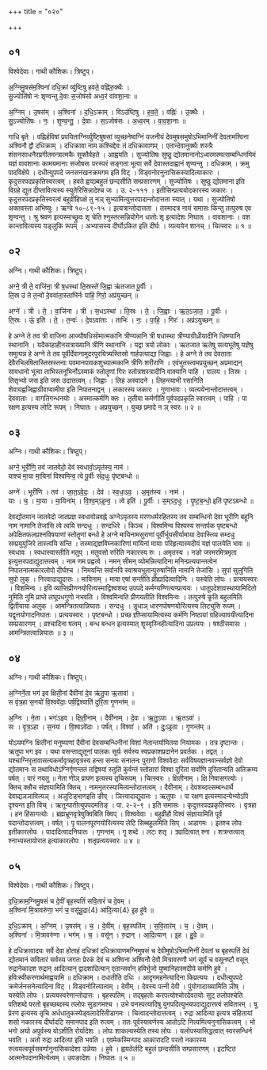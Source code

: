 +++
title = "०२०"

+++


## ०१
विश्वेदेवाः। गाथी कौशिकः। त्रिष्टुप्।

अ॒ग्निमु॒षस॑म॒श्विना॑ दधि॒क्रां व्यु॑ष्टिषु हवते॒ वह्नि॑रु॒क्थैः ।  
सु॒ज्योति॑षो नः शृण्वन्तु दे॒वाः स॒जोष॑सो अध्व॒रं वा॑वशा॒नाः ॥

अ॒ग्निम् । उ॒षस॑म् । अ॒श्विना॑ । द॒धि॒ऽक्राम् । विऽउ॑ष्टिषु । ह॒व॒ते॒ । वह्निः॑ । उ॒क्थैः ।  
सु॒ऽज्योति॑षः । नः॒ । शृ॒ण्व॒न्तु॒ । दे॒वाः । स॒ऽजोष॑सः । अ॒ध्व॒रम् । वा॒व॒शा॒नाः ॥

गाधि बृते । वह्निर्हविषां प्रपयिताग्निर्व्युष्टिषुषसां व्युच्छनेष्वग्निं यजनीयं देवमुषसमुषोऽभिमानिनीं देवतामश्विना अश्विनौ द्वौ दधिक्राम् । दधिक्रावा नाम कश्चिद्देवः तं दधिक्रावाणम् । एतान्देवानुक्थैः शस्त्रैः शंसनसाधनैरप्रगीतमन्त्रात्मकैः सूक्तैर्वहते । आह्वयति । सुज्योतिषः सुष्ठु द्योतमानानोऽध्वरमस्मत्सम्बन्धिनमिमं यज्ञं वावशानाः कामयमानाः सजोषसः परस्परं सङ्गता भूत्वा सर्वे देवास्तदाह्वानं शृण्वन्तु । दधिक्राम् । क्रमु पादविक्षेपे । दधीत्युपपदे जनसनखनक्रमगम इति विट् । विड्वनोरनुनासिकस्यादित्याकारः । कृदुत्तरपदप्रकृतिस्वरत्वम् । हवते ह्वयत्र्र्बहुलं छन्दसीति सम्प्रसारणम् । सुज्योतिषः । सुष्ठु द्योतमाना इति विग्रहे द्युत दीप्तावित्यस्य स्युतेरिसिन्नादेश्च जः । उ. २-१११ । इतीसिन्प्रत्ययोदकारस्य जकारः । कृदुत्तरपदप्रकृतिस्वरत्वं बहुव्रीहिपक्षे तु नञ् सुभ्यामित्युत्तरपादान्तोदात्तता स्यात् । यथा । सुज्योतिषो अक्तवस्ता अभिष्युः । ऋग्वे १०-८९-१५ । इत्यत्रान्तोदात्तता । तस्मादत्र नायं समासः किन्तु तत्पुरुष एव शृण्वन्तु । श्रु श्रवण इत्यस्माच्छ्रुवः शृ चेति श्नुस्तत्सन्नियोगेन धातोः शृ इत्यादेशः निघातः । वावशानाः । वश कान्तावित्यस्य यङ्लुकि रूपम् । अभ्यासस्य दीर्घोऽकित इति दीर्घः । व्यत्ययेन शानच् । चित्स्वरः ॥ १ ॥

## ०२
अग्निः। गाथी कौशिकः। त्रिष्टुप्।

अग्ने॒ त्री ते॒ वाजि॑ना॒ त्री ष॒धस्था॑ ति॒स्रस्ते॑ जि॒ह्वा ऋ॑तजात पू॒र्वीः ।  
ति॒स्र उ॑ ते त॒न्वो॑ दे॒ववा॑ता॒स्ताभि॑र्नः पाहि॒ गिरो॒ अप्र॑युच्छन् ॥

अग्ने॑ । त्री । ते॒ । वा॒जि॑ना । त्री । स॒धऽस्था॑ । ति॒स्रः । ते॒ । जि॒ह्वाः । ऋ॒त॒ऽजा॒त॒ । पू॒र्वीः ।  
ति॒स्रः । ऊं॒ इति॑ । ते॒ । त॒न्वः॑ । दे॒वऽवा॑ताः । ताभिः॑ । नः॒ । पा॒हि॒ । गिरः॑ । अप्र॑ऽयुच्छन् ॥

हे अग्ने ते तव त्री वाजिना आज्यौषधिसोमात्मकानि त्रीण्यन्नानि त्री षधास्था त्रीण्याग्रीध्रीयादीनि धिष्ण्यानि स्थानानि । यदैकाहाहीनसत्राख्यानि त्रीणि स्थानानि । यद्वा त्रयो लोकाः । ऋतजात ऋतेषु सत्यभूतेषु यज्ञेषु समुत्पन्न हे अग्ने ते तव पूर्वीर्देवानामुदरपुरयित्र्यस्तिस्रो गार्हपत्याद्या जिह्वाः । हे अग्ने ते तव देवताता देवैरभिलषितास्तिस्रस्तन्वः पवमानपावकशुच्यात्मकानि त्रीणि शरीराणि । एवंभुतस्त्वमप्रयुच्छन् अप्रमाद्यन् सावधानो भूत्वा ताभिस्तनूभिर्नोऽस्माकं स्तोतॄणां गिरः स्तोत्रशस्त्रादीनि वाक्यानि पाहि । पालय । तिस्रः । तिसृभ्यो जस इति जस उदात्तत्वम् । जिह्वाः । लिह अस्वादने । लिहन्त्याभी रसानिति शेवायह्वजिह्वाग्रीवाप्वामीवा इति निपातनाद्वन् । लकारस्य जकारः । गुणाभावः । व्यत्ययेनान्तोदात्तत्वम् । देववाताः । वागतिगन्धनयोः । अस्मात्कर्मणि क्तः । तृतीया कर्मणीति पूर्वपदप्रकृति स्वरत्वम् । पाहि । पा रक्षण इत्यस्य लोटि रूपम् । निघातः । अप्रयुच्छन् । युच्छ प्रमादे न ञ् स्वरः ॥ २ ॥

## ०३
अग्निः। गाथी कौशिकः। त्रिष्टुप्।

अग्ने॒ भूरी॑णि॒ तव॑ जातवेदो॒ देव॑ स्वधावो॒ऽमृत॑स्य॒ नाम॑ ।  
याश्च॑ मा॒या मा॒यिनां॑ विश्वमिन्व॒ त्वे पू॒र्वीः सं॑द॒धुः पृ॑ष्टबन्धो ॥

अग्ने॑ । भूरी॑णि । तव॑ । जा॒त॒ऽवे॒दः॒ । देव॑ । स्व॒धा॒ऽवः॒ । अ॒मृत॑स्य । नाम॑ ।  
याः । च॒ । मा॒या । मा॒यिना॑म् । वि॒श्व॒म्ऽइ॒न्व॒ । त्वे इति॑ । पू॒र्वीः । स॒म्ऽद॒धुः । पृ॒ष्ट॒ब॒न्धो॒ इति॑ पृष्टऽबन्धो ॥

देवद्योतमान जातवेदो जातप्रज्ञ स्वधावोन्नवह्ने अग्नेऽमृतस्य मरणधर्मरहितस्य तव सम्बन्धिनो देवा भूरीणि बहूनि नाम नामानि तेजांसि त्वे त्वयि सन्दधुः । सन्दधिरे । किञ्च । विश्वमिन्व विश्वस्य सन्तर्पक पृष्टबन्धो अपेक्षितफलप्रश्नविषयाणां स्तोतॄणां बन्धो हे अग्ने मायिनामसुराणां पूर्वीर्भूयसीर्यामाया देवास्त्व्यि सम्दधुः सम्प्रयुयुजिरे तास्त्वयि सन्ति । तस्माद्यज्ञविघ्नकारिणां मायिनां मायाः परिहृत्यास्मदीयं यज्ञं पालयेति भावः ॥ स्वधावः । स्वधास्यास्तीति मतुप् । मतुवसो रुरिति नकारस्य रुः । अमृतस्य । नङो जरमरमित्रमृता इत्युत्तरपदाद्युदात्तत्वम् । नाम णम प्रह्वत्वे । नमन् सीमन् व्योमन्नित्यादिना मनिन्प्रत्ययान्तत्वेन निपातनात्मकारलोपो दीर्घश्च । निमयन्ति सर्वानपि स्वाश्रयभूतान्पुरुषानिति नामानि तेजांसि । सुपां सुलुगिति सुपो लुक् । नित्त्वादाद्युदात्तः । मायिनाम् । माया एषां सन्तीति व्रीह्यादित्वादिनिः । यस्येति लोपः । प्रत्ययस्वरः । विशमिन्व । इवि व्याप्तिप्रीणनयोरित्यस्माद्विश्वशब्द उपपदे कर्मण्यण्णित्यण्प्रत्ययः । धातूपदेशावस्थायामिदितो नुमिति नुमि प्राप्ते लघूपधगुणो नभवति । विश्वमिन्वति प्रीणयतीति विश्वमिन्वः । तत्पुरुषे कृ्ति बहुलमिति द्वितीयाया अलुक् । आमन्त्रितत्वान्निघातः । सन्दधुः । डुधाञ् धारणपोषणयोरित्यस्य लिट्युसि रूपम् । यद्वृत्तयोगादनिघातः । प्रत्ययस्वरः । पृष्टबन्धो । प्रच्छ ज्ञीप्सायामित्यस्य कर्मणि निष्ठायां ग्रहिज्यावयीत्यादिना सम्प्रसारणम् । व्रश्चादिना षत्वम् । बन्ध बन्धन इत्यस्मात् शॄस्वृस्निहीत्यादिना उप्रत्ययः । षश्ठीसमासः । आमन्त्रितत्वान्निघातः ॥ ३ ॥

## ०४
अग्निः। गाथी कौशिकः। त्रिष्टुप्।

अ॒ग्निर्ने॒ता भग॑ इव क्षिती॒नां दैवी॑नां दे॒व ऋ॑तु॒पा ऋ॒तावा॑ ।  
स वृ॑त्र॒हा स॒नयो॑ वि॒श्ववे॑दाः॒ पर्ष॒द्विश्वाति॑ दुरि॒ता गृ॒णन्त॑म् ॥

अ॒ग्निः । ने॒ता । भगः॑ऽइव । क्षि॒ती॒नाम् । दैवी॑नाम् । दे॒वः । ऋ॒तु॒ऽपाः । ऋ॒तऽवा॑ ।  
सः । वृ॒त्र॒ऽहा । स॒नयः॑ । वि॒श्वऽवे॑दाः । पर्ष॑त् । विश्वा॑ । अति॑ । दुः॒ऽइ॒ता । गृ॒णन्त॑म् ॥

योऽयमग्निः क्षितीनां मनुष्याणां दैवीनां देवसम्बन्धिनीनां विशां नेतान्तर्यामितया नियामकः । तत्र दृष्टान्तः । ऋतुपा भग इव । यथा वसन्ताद्यृतूनां पालकः सूर्यः सर्वस्य स्वप्रकाशप्रदानेन प्रवर्तकः । तद्वत् । यश्चाग्निरृतावासत्यकर्मावृत्रहावृत्रस्य हन्ता सनयः सनातनः पुराणो विश्ववेदाः सर्वविषयज्ञानवान्सर्वज्ञो देवो द्योतमानः स तथाविधोऽग्निर्गृणन्ततं तद्विषयां स्तुतिं कुर्वन्तं स्तोतारां विश्वा दुरिता सर्वाणि दुरितान्यति अतिक्रम्य पर्षत् । पारं नयतु ॥ नेता णीञ् प्रापण इत्यस्य तृचिरूपम् । चित्स्वरः । क्षितीनाम् । क्षि निवासगत्योः । क्तिच् क्तौच संज्ञायामिति क्तिच् । नामनृतरस्यामित्यन्तोदात्तत्वम् । दैवीनाम् । देवशब्दात्सम्बन्धार्थे देवाद्यञञावित्यञ् । अञुटिड्भाणइति ङीप् । ञित्त्वादाद्युदात्तः । ऋतुपाः । पा रक्षण इत्यस्मादन्येभ्योऽपि दृश्यन्त इति विच् । ऋतून्पातीत्युपपदमतिङ् । पा. २-२-९ । इति समासः । कृदुत्तरपदप्रकृतिस्वरः । वृत्रहा । हन हिंसागत्योः । ब्रह्मभ्रूणवृत्रेषुक्विबिति क्विप् । विश्ववेवाः । बहुव्रीहौ विश्वं संज्ञायामिति पूर्व पदान्तोदात्तत्वम् । वर्षत् । पृ पालनपूरणयोरित्यस्य लेटि सिब्बहुलमिति सिप् । अडागमः । इतश्च लोपः इतीकारलोपः । पादादित्वादनिघातः । गृणन्तम् । गॄ शब्दे । लटः शतृ । क्र्यादित्वात् श्ना । शत्रन्तत्वात् श्नाभ्यस्तायोरात इत्याकारलोपः । शतृप्रत्ययस्वरः ॥ ४ ॥

## ०५
विश्वेदेवाः। गाथी कौशिकः। त्रिष्टुप्।

द॒धि॒क्राम॒ग्निमु॒षसं॑ च दे॒वीं बृह॒स्पतिं॑ सवि॒तारं॑ च दे॒वम् ।  
अ॒श्विना॑ मि॒त्रावरु॑णा॒ भगं॑ च॒ वसू॑न्रु॒द्रा{4} आ॑दि॒त्या{4} इ॒ह हु॑वे ॥

द॒धि॒ऽक्राम् । अ॒ग्निम् । उ॒षस॑म् । च॒ । दे॒वीम् । बृह॒स्पति॑म् । स॒वि॒तार॑म् । च॒ । दे॒वम् ।  
अ॒श्विना॑ । मि॒त्रावरु॑णा । भग॑म् । च॒ । वसू॑न् । रु॒द्रान् । आ॒दि॒त्यान् । इ॒ह । हु॒वे॒ ॥

हे दधिक्रावादयः सर्वे देवा होताहं दधिक्रां दधिक्रावाणमग्निमुषसं च देवीमुषोऽभिमानिनीं देवतां च बृहस्पतिं देवं द्योतमानं सवितारं सर्वस्य जगतः प्रेरकं देवं च अश्विना अश्विनौ देवौ मित्रावरुणौ भगं सूर्यं च वसूनष्टौ वसून् रुद्रानेकादश रुद्रान् आदित्यान् द्वादशादित्यान् एतान्सर्वान् हविर्भुजो युष्मानिहास्मदीये कर्मणि हुवे । हविःस्वीकरणार्थमाह्वयामि ॥ दधिक्राम् । दधातीति दधिः । आदृगमहनेत्यादिना किप्रत्ययः । दधीत्युपपदे क्रमेर्जनसनेत्यादिना विट् । विड्वनोरित्यात्वम् । देवीम् । देवस्य पत्नी देवी । पुंयोगादाख्यामिति ञीष् । यस्येति लोपः । प्रत्ययस्वरेणान्तोदात्तः । बृहस्पतिम् । तद्बृहतोः करपत्योश्चोरदेवतयोः सुट् तलोपश्चेति पतिशब्दे परतो बृहच्छब्दस्य तलोपः सुडागमश्च । उभे वनस्पत्यादिषु युगपदित्युभयपदाद्युदात्तत्वं सवितारम् । षू प्रेरण इत्यस्य तृचि अर्धधातुकस्येड्वलादेरितीडागमः । चित्वादन्तोदात्तत्वम् । रुद्रा आदित्या इत्यत्र संहितायां शसो नकारस्य दीर्घादटि समानपाद इति रुत्वम् । ततः पूर्वस्यावर्णस्य आतोऽटि नित्यमित्यनुनासिकत्वम् । भो भगो अघो अपुर्वस्य योऽशीति रोर्यादेशः । लोपः शाकल्यस्येति तस्य लोपः । यलोपस्यासिद्धत्वात् स्वरसन्धिर्न भवति । अतो रुद्रा आदित्या इति भवति । एवमेकस्मिन्पाद आकारादटि परतो नकारस्य रुत्वयत्वपूर्वसवर्णानुनासिकादेशा उन्नेयाः । हुवे । ह्वयतेर्लटि बहुलं छन्दसीति सम्प्रसारणम् । इटष्टित आत्मनेपदानामित्येत्वम् । उवङादेशः । निघातः ॥ ५ ॥